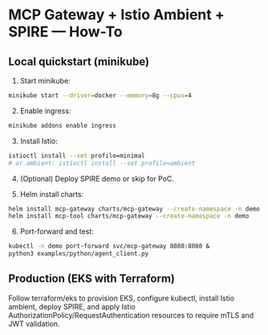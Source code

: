 # MCP Gateway + Istio Ambient + SPIRE — How-To

## Local quickstart (minikube)

1. Start minikube:
```bash
minikube start --driver=docker --memory=8g --cpus=4
```

2. Enable ingress:
```bash
minikube addons enable ingress
```

3. Install Istio:
```bash
istioctl install --set profile=minimal
# or ambient: istioctl install --set profile=ambient
```

4. (Optional) Deploy SPIRE demo or skip for PoC.

5. Helm install charts:
```bash
helm install mcp-gateway charts/mcp-gateway --create-namespace -n demo
helm install mcp-tool charts/mcp-gateway --create-namespace -n demo
```

6. Port-forward and test:
```bash
kubectl -n demo port-forward svc/mcp-gateway 8080:8080 &
python3 examples/python/agent_client.py
```

## Production (EKS with Terraform)

Follow terraform/eks to provision EKS, configure kubectl, install Istio ambient, deploy SPIRE, and apply Istio AuthorizationPolicy/RequestAuthentication resources to require mTLS and JWT validation.
